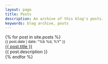 ```yaml
---
layout: page
title: Posts
description: An archive of this blog's posts.
keywords: blog archive, posts
---
```


<div class="posts posts">
  {% for post in site.posts %}
    <div class="post-list">
      <div class="post-list-date"><small>{{ post.date | date: "%b %d, %Y" }}</small></div>
	    <div class="text-truncate"><a href="{{ post.url }}">{{ post.title }}</a></div>
      <div class="post-list-desc">{{ post.description }}</div>
    </div>
  {% endfor %}
</div>
